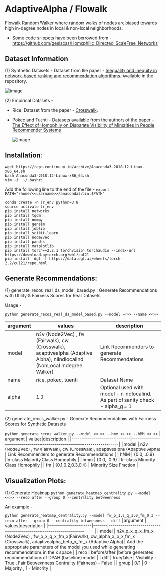 # AdaptiveAlpha / Flowalk 
Flowalk Random Walker where random walks of nodes are biased towards high in-degree nodes in local &amp; non-local neighborhoods.
 - Some code snippets have been borrowed from - https://github.com/gesiscss/Homophilic_Directed_ScaleFree_Networks

## Dataset Information
(1) Synthetic Datasets - Dataset from the paper - [Inequality and inequity in network-based ranking and recommendation algorithms](https://www.nature.com/articles/s41598-022-05434-1). Available in the repository. 


![image](https://github.com/user-attachments/assets/63c9c0ed-981c-4225-bdde-c48ceb7cfd62)




(2) Empirical Datasets - 
- Rice. Dataset from the paper - [Crosswalk](https://github.com/ahmadkhajehnejad/CrossWalk/tree/master/data/rice).
- Pokec and Tuenti - Datasets available from the authors of the paper - [The Effect of Homophily on Disparate Visibility of Minorities in People Recommender Systems](https://ojs.aaai.org/index.php/ICWSM/article/view/7288)

  ![image](https://github.com/user-attachments/assets/9e295187-8a01-4993-8f73-0ff717044fd4)

## Installation: 
```
wget https://repo.continuum.io/archive/Anaconda3-2018.12-Linux-x86_64.sh
bash Anaconda3-2018.12-Linux-x86_64.sh
vim -i  ~/.bashrc
```
Add the following line to the end of the file - ```export PATH="/home/<<username>>/anaconda3/bin:$PATH"```

```
conda create -n lr_env python=3.8
source activate lr_env
pip install networkx
pip install tqdm
pip install numpy
pip install gensim
pip install joblib
pip install scikit-learn
pip install node2vec
pip install pandas
pip install matplotlib
pip install torch==2.2.1 torchvision torchaudio --index-url https://download.pytorch.org/whl/cu121
pip install  dgl -f https://data.dgl.ai/wheels/torch-2.2/cu121/repo.html

```


## Generate Recommendations:

(1) generate_recos_real_ds_model_based.py : Generate Recommendations with Utility & Fairness Scores for Real Datasets

Usage - 

```python generate_recos_real_ds_model_based.py --model <<>> --name <<>>```

| argument      | values|description                                                                  |
|----------------------|-------|-----------------------------------------------------------------------|
| model | n2v (Node2Vec) , fw (Fairwalk), cw (Crosswalk), adaptivealpha (Adaptive Alpha), nlindlocalind (NonLocal Indegree Walker) | Link Recommenders to generate Recommendations  |
| name | rice, pokec, tuenti | Dataset Name |
| alpha | 1.0 | Optional used with model - nlindlocalind. As part of sanity check - alpha_g = 1 |


(2) generate_recos_walker.py - Generate Recommendations with Fairness Scores for Synthetic Datasets

```python generate_recos_walker.py --model << >> --hmm << >> --hMM << >>```
| argument      | values|description                                                                  |
|----------------------|-------|-----------------------------------------------------------------------|
| model | n2v (Node2Vec) , fw (Fairwalk), cw (Crosswalk), adaptivealpha (Adaptive Alpha) | Link Recommenders to generate Recommendations  |
| hMM | {0.0,..0.9} |In-class Majority Class Homophily |
| hmm | {0.0,..0.9} | In-class Minority Class Homophily        |
| fm | {0.1,0.2,0.3,0.4} | Minority Size Fraction      |

##  Visualization Plots:
(1) Generate Heatmap
```python generate_heatmap_centrality.py --model <<>> --reco after --group 0 --centrality betweenness ```

An example  - 

``` python generate_heatmap_centrality.py --model fw_p_1.0_q_1.0_fm_0.3 --reco after --group 0 --centrality betweenness --diff ```
| argument      | values|description                                                                  |
|----------------------|-------|-----------------------------------------------------------------------|
| model | n2v_p_x_q_x_fm_x (Node2Vec) , fw_p_x_q_x_fm_x(Fairwalk), cw_alpha_x_p_x_fm_x (Crosswalk), adaptivealpha_beta_x_fm_x (Adaptive Alpha) | Add the appropriate parameters of the model you used while generating recommendations in the x space |
| reco | before/after |before generates recommendations of DPAH (baseline) model |
| diff | true/false | Visibility - True , Fair Betweenness Centrality (Fairness) - False  |
| group | 0/1 | 0 - Majority , 1 - Minority |


